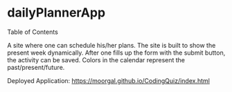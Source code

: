 # dailyPlannerApp

Table of Contents

A site where one can schedule his/her plans. The site is built to show the present week dynamically. After one fills up the form with the submit button, the activity can be saved. Colors in the calendar represent the past/present/future.

Deployed Application: https://moorgal.github.io/CodingQuiz/index.html
